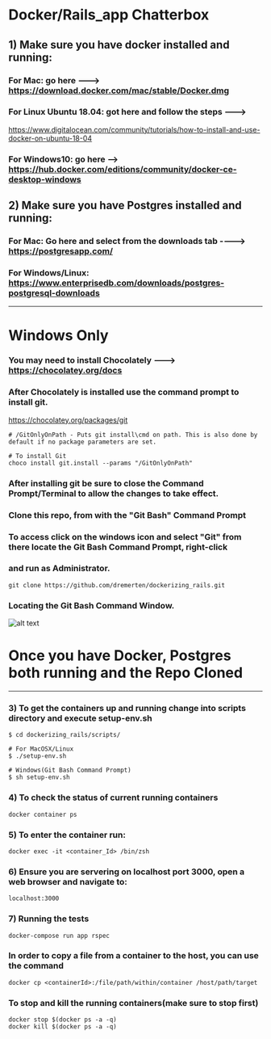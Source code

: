 # Docker/Rails_app Chatterbox


## 1) Make sure you have docker installed and running: 

### For Mac: go here ---> https://download.docker.com/mac/stable/Docker.dmg

### For Linux Ubuntu 18.04: got here and follow the steps ---> 
https://www.digitalocean.com/community/tutorials/how-to-install-and-use-docker-on-ubuntu-18-04

### For Windows10: go here --> https://hub.docker.com/editions/community/docker-ce-desktop-windows

## 2) Make sure you have Postgres installed and running:

### For Mac: Go here and select from the downloads tab ----> https://postgresapp.com/

### For Windows/Linux: https://www.enterprisedb.com/downloads/postgres-postgresql-downloads

*************************************************************************************************************

# Windows Only
### You may need to install Chocolately ---> https://chocolatey.org/docs

### After Chocolately is installed use the command prompt to install git.
https://chocolatey.org/packages/git

```# MUST RUN CMD AS ADMINISTRATOR
# /GitOnlyOnPath - Puts git install\cmd on path. This is also done by default if no package parameters are set.

# To install Git
choco install git.install --params "/GitOnlyOnPath"
```

### After installing git be sure to close the Command Prompt/Terminal to allow the changes to take effect.

 ### Clone this repo, from with the "Git Bash" Command Prompt
   ### To access click on the windows icon and select "Git" from there locate the Git Bash Command Prompt, right-click
   ### and run as Administrator.
```
git clone https://github.com/dremerten/dockerizing_rails.git
```


### Locating the Git Bash Command Window.
![alt text](https://i.stack.imgur.com/soecn.png)


# Once you have Docker, Postgres both running and the Repo Cloned
****************************************************************************************************************
### 3) To get the containers up and running change into scripts directory and execute setup-env.sh
```
$ cd dockerizing_rails/scripts/

# For MacOSX/Linux
$ ./setup-env.sh

# Windows(Git Bash Command Prompt)
$ sh setup-env.sh
```
### 4) To check the status of current running containers
```
docker container ps
```
### 5) To enter the container run:
```
docker exec -it <container_Id> /bin/zsh
```
### 6) Ensure you are servering on localhost port 3000, open a web browser and navigate to:
```localhost:3000```

### 7) Running the tests
```
docker-compose run app rspec
```
### In order to copy a file from a container to the host, you can use the command
```
docker cp <containerId>:/file/path/within/container /host/path/target
```

### To stop and kill the running containers(make sure to stop first)
```
docker stop $(docker ps -a -q)
docker kill $(docker ps -a -q)
```





